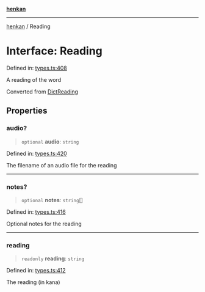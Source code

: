 [**henkan**](../README.md)

***

[henkan](../README.md) / Reading

# Interface: Reading

Defined in: [types.ts:408](https://github.com/Ronokof/Henkan/blob/207e0013c3766c7ef3adabde09be5f84497f2607/src/types.ts#L408)

A reading of the word

Converted from [DictReading](DictReading.md)

## Properties

### audio?

> `optional` **audio**: `string`

Defined in: [types.ts:420](https://github.com/Ronokof/Henkan/blob/207e0013c3766c7ef3adabde09be5f84497f2607/src/types.ts#L420)

The filename of an audio file for the reading

***

### notes?

> `optional` **notes**: `string`[]

Defined in: [types.ts:416](https://github.com/Ronokof/Henkan/blob/207e0013c3766c7ef3adabde09be5f84497f2607/src/types.ts#L416)

Optional notes for the reading

***

### reading

> `readonly` **reading**: `string`

Defined in: [types.ts:412](https://github.com/Ronokof/Henkan/blob/207e0013c3766c7ef3adabde09be5f84497f2607/src/types.ts#L412)

The reading (in kana)
